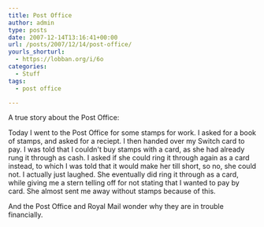 ```yaml
---
title: Post Office
author: admin
type: posts
date: 2007-12-14T13:16:41+00:00
url: /posts/2007/12/14/post-office/
yourls_shorturl:
  - https://lobban.org/i/6o
categories:
  - Stuff
tags:
  - post office

---
```

A true story about the Post Office:

Today I went to the Post Office for some stamps for work. I asked for a book of stamps, and asked for a reciept. I then handed over my Switch card to pay. I was told that I couldn't buy stamps with a card, as she had already rung it through as cash. I asked if she could ring it through again as a card instead, to which I was told that it would make her till short, so no, she could not. I actually just laughed. She eventually did ring it through as a card, while giving me a stern telling off for not stating that I wanted to pay by card. She almost sent me away without stamps because of this.

And the Post Office and Royal Mail wonder why they are in trouble financially.
